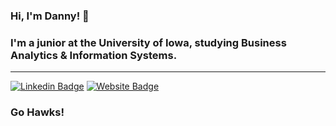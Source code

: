 ### Hi, I'm Danny! 👋

### I'm a junior at the University of Iowa, studying Business Analytics & Information Systems. 
---
[![Linkedin Badge](https://img.shields.io/badge/-LinkedIn-0e76a8?style=flat-square&logo=Linkedin&logoColor=white)](https://linkedin.com/in/dannypahl/) [![Website Badge](https://img.shields.io/badge/Website-3b5998?style=flat-square&logo=google-chrome&logoColor=white)](https://dannypahl.com/) 
### Go Hawks!

<!--
**dannypahl/dannypahl** is a ✨ _special_ ✨ repository because its `README.md` (this file) appears on your GitHub profile.

Here are some ideas to get you started:

- 🔭 I’m currently working on ...
- 🌱 I’m currently learning ...
- 👯 I’m looking to collaborate on ...
- 🤔 I’m looking for help with ...
- 💬 Ask me about ...
- 📫 How to reach me: ...
- 😄 Pronouns: ...
- ⚡ Fun fact: ...
-->
